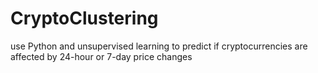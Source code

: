 # CryptoClustering
use Python and unsupervised learning to predict if cryptocurrencies are affected by 24-hour or 7-day price changes
